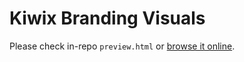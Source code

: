 # Kiwix Branding Visuals

Please check in-repo `preview.html` or [browse it online](https://htmlpreview.github.io/?https://github.com/kiwix/overview/blob/main/branding/preview.html).